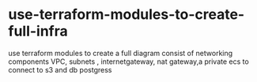 # use-terraform-modules-to-create-full-infra
use terraform modules to create a full diagram consist of networking components VPC, subnets , internetgateway, nat gateway,a private ecs to connect to s3 and db postgress
